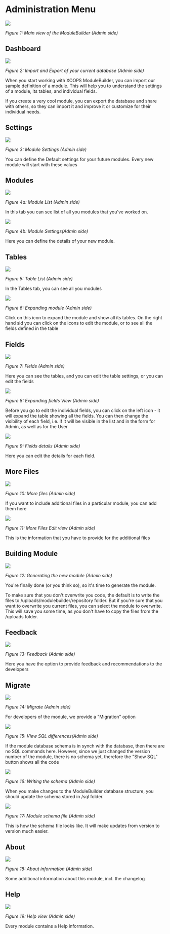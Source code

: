 # Administration Menu

![](../.gitbook/assets/image001.png)

_Figure 1: Main view of the ModuleBuilder \(Admin side\)_

## Dashboard

![](../.gitbook/assets/2dashboard.jpg)

_Figure 2: Import and Export of your current database \(Admin side\)_

When you start working with XOOPS ModuleBuilder, you can import our sample definition of a module. This will help you to understand the settings of a module, its tables, and individual fields.

If you create a very cool module, you can export the database and share with others, so they can import it and improve it or customize for their individual needs.

## Settings

![](../.gitbook/assets/2settings.png)

_Figure 3: Module Settings \(Admin side\)_

You can define the Default settings for your future modules. Every new module will start with these values

## Modules

![](../.gitbook/assets/2modules.jpg)

_Figure 4a: Module List \(Admin side\)_

In this tab you can see list of all you modules that you've worked on.

![](../.gitbook/assets/2moduleedit.jpg)

_Figure 4b: Module Settings\(Admin side\)_

Here you can define the details of your new module.

## Tables

![](../.gitbook/assets/2tables.jpg)

_Figure 5: Table List \(Admin side\)_

In the Tables tab, you can see all you modules

![](../.gitbook/assets/2tablesexpand.jpg)

_Figure 6: Expanding module \(Admin side\)_

Click on this icon to expand the module and show all its tables. On the right hand sid you can click on the icons to edit the module, or to see all the fields defined in the table

## Fields

![](../.gitbook/assets/2fields.jpg)

_Figure 7: Fields \(Admin side\)_

Here you can see the tables, and you can edit the table settings, or you can edit the fields

![](../.gitbook/assets/2fieldsvisibility.jpg)

_Figure 8: Expanding fields View \(Admin side\)_

Before you go to edit the individual fields, you can click on the left icon - it will expand the table showing all the fields. You can then change the visibility of each field, i.e. if it will be visible in the list and in the form for Admin, as well as for the User

![](../.gitbook/assets/2fieldsdetails.jpg)

_Figure 9: Fields details \(Admin side\)_

Here you can edit the details for each field.

## More Files

![](../.gitbook/assets/2morefiles.jpg)

_Figure 10: More files \(Admin side\)_

If you want to include additional files in a particular module, you can add them here

![](../.gitbook/assets/2morefilesform.jpg)

_Figure 11: More Files Edit view \(Admin side\)_

This is the information that you have to provide for the additional files

## Building Module

![](../.gitbook/assets/2build.jpg)

_Figure 12: Generating the new module \(Admin side\)_

You're finally done \(or you think so\), so it's time to generate the module.

To make sure that you don't overwrite you code, the default is to write the files to /uploads/modulebuilder/repository folder. But if you're sure that you want to overwrite you current files, you can select the module to overwrite. This will save you some time, as you don't have to copy the files from the /uploads folder.

## Feedback

![](../.gitbook/assets/2feedback.jpg)

_Figure 13: Feedback \(Admin side\)_

Here you have the option to provide feedback and recommendations to the developers

## Migrate

![](../.gitbook/assets/2migrate.jpg)

_Figure 14: Migrate \(Admin side\)_

For developers of the module, we provide a "Migration" option

![](../.gitbook/assets/2migrateshowsql.jpg)

_Figure 15: View SQL differences\(Admin side\)_

If the module database schema is in synch with the database, then there are no SQL commands here. However, since we just changed the version number of the module, there is no schema yet, therefore the "Show SQL" button shows all the code

![](../.gitbook/assets/2migratewriteschema.jpg)

_Figure 16: Writing the schema \(Admin side\)_

When you make changes to the ModuleBuilder database structure, you should update the schema stored in /sql folder.

![](../.gitbook/assets/2migrateschemafile.png)

_Figure 17: Module schema file \(Admin side\)_

This is how the schema file looks like. It will make updates from version to version much easier.

## About

![](../.gitbook/assets/2about.jpg)

_Figure 18: About information \(Admin side\)_

Some additional information about this module, incl. the changelog

## Help

![](../.gitbook/assets/2help.jpg)

_Figure 19: Help view \(Admin side\)_

Every module contains a Help information.

